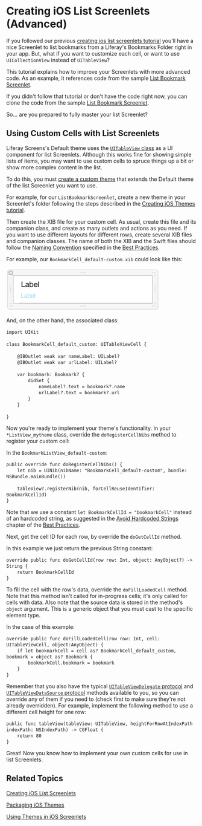 # Creating iOS List Screenlets (Advanced) [](id=creating-ios-list-screenlets-advanced)

If you followed our previous [creating ios list screenlets tutorial](/develop/reference/-/knowledge_base/7-0/creating-ios-list-screenlets)
you'll have a nice Screenlet to list bookmarks from a Liferay's Bookmarks Folder
right in your app. But, what if you want to customize each cell, or want to use
`UICollectionView` instead of `UITableView`?

This tutorial explains how to improve your Screenlets with more advanced code. As
an example, it references code from the sample [List Bookmark Screenlet](https://github.com/liferay/liferay-screens/tree/master/ios/Samples/Bookmark/BookmarkListScreenlet).

If you didn't follow that tutorial or don't have the code right now, you can
clone the code from the sample [List Bookmark Screenlet](https://github.com/liferay/liferay-screens/tree/develop/ios/Samples/Bookmark/ListBookmarkScreenlet).

So... are you prepared to fully master your list Screenlet?

## Using Custom Cells with List Screenlets [](id=using-custom-cells-with-list-screenlets)

Liferay Screens's Default theme uses the [`UITableView` class](https://developer.apple.com/library/ios/documentation/UIKit/Reference/UITableView_Class/)
as a UI component for list Screenlets. Although this works fine for showing
simple lists of items, you may want to use custom cells to spruce things up a
bit or show more complex content in the list.

To do this, you must [create a custom theme](/develop/tutorials/-/knowledge_base/7-0/creating-ios-themes)
that extends the Default theme of the list Screenlet you want to use.

For example, for our `ListBookmarkScreenlet`, create a new theme in your
Screenlet's folder following the steps described in the
[Creating iOS Themes tutorial](/develop/tutorials/-/knowledge_base/7-0/creating-ios-themes).

Then create the XIB file for your custom cell. As usual, create this file and
its companion class, and create as many outlets and actions as you need. If you
want to use different layouts for different rows, create several XIB files and
companion classes. The name of both the XIB and the Swift files should follow
the [Naming Convention](/develop/tutorials/-/knowledge_base/7-0/ios-best-practices#ios-naming-convention)
specified in the [Best Practices](/develop/tutorials/-/knowledge_base/7-0/ios-best-practices).

For example, our `BookmarkCell_default-custom.xib` could look like this:

![Figure 1: Custom cell XIB view.](../../../images/screens-ios-xcode-custom-cell.png)

And, on the other hand, the associated class:

    import UIKit

    class BookmarkCell_default_custom: UITableViewCell {

        @IBOutlet weak var nameLabel: UILabel?
        @IBOutlet weak var urlLabel: UILabel?

        var bookmark: Bookmark? {
            didSet {
                nameLabel?.text = bookmark?.name
                urlLabel?.text = bookmark?.url
            }
        }

    }

Now you're ready to implement your theme's functionality. In your
`*ListView_mytheme` class, override the `doRegisterCellNibs` method to register
your custom cell:

In the `BookmarkListView_default-custom`:

    public override func doRegisterCellNibs() {
        let nib = UINib(nibName: "BookmarkCell_default-custom", bundle: NSBundle.mainBundle())

        tableView?.registerNib(nib, forCellReuseIdentifier: BookmarkCellId)
    }

Note that we use a constant `let BookmarkCellId = "bookmarkCell"` instead of an
hardcoded string, as suggested in the [Avoid Hardcoded Strings](/develop/tutorials/-/knowledge_base/7-0/ios-best-practices#avoid-hardcoded-strings)
chapter of the [Best Practices](/develop/tutorials/-/knowledge_base/7-0/ios-best-practices).

Next, get the cell ID for each row, by override the `doGetCellId` method.

In this example we just return the previous String constant:

    override public func doGetCellId(row row: Int, object: AnyObject?) -> String {
        return BookmarkCellId
    }

To fill the cell with the row's data, override the `doFillLoadedCell` method.
Note that this method isn't called for in-progress cells; it's only called for
cells with data. Also note that the source data is stored in the method's
`object` argument. This is a generic object that you must cast to the specific
element type.

In the case of this example:

    override public func doFillLoadedCell(row row: Int, cell: UITableViewCell, object:AnyObject) {
        if let bookmarkCell = cell as? BookmarkCell_default_custom, bookmark = object as? Bookmark {
            bookmarkCell.bookmark = bookmark
        }
    }

Remember that you also have the typical [`UITableViewDelegate` protocol](https://developer.apple.com/library/ios/documentation/UIKit/Reference/UITableViewDelegate_Protocol/)
and [`UITableViewDataSource` protocol](https://developer.apple.com/library/ios/documentation/UIKit/Reference/UITableViewDataSource_Protocol/)
methods available to you, so you can override any of them if you need to (check
first to make sure they're not already overridden). For example, implement the
following method to use a different cell height for one row:

    public func tableView(tableView: UITableView, heightForRowAtIndexPath indexPath: NSIndexPath) -> CGFloat {
        return 80
    }

Great! Now you know how to implement your own custom cells for use in list
Screenlets.

## Related Topics [](id=related-topics)

[Creating iOS List Screenlets](/develop/tutorials/-/knowledge_base/7-0/creating-ios-list-screenlets)

[Packaging iOS Themes](/develop/tutorials/-/knowledge_base/7-0/packaging-ios-themes)

[Using Themes in iOS Screenlets](/develop/tutorials/-/knowledge_base/7-0/using-themes-in-ios-screenlets)
